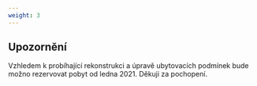 ```yaml
---
weight: 3
---
```


## Upozornění

Vzhledem k probíhající rekonstrukci a úpravě ubytovacích podmínek bude možno rezervovat pobyt od ledna 2021. Děkuji za pochopení.
